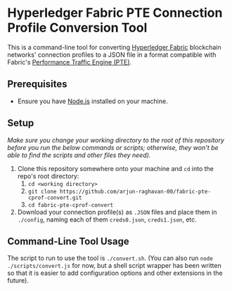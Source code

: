 # Hyperledger Fabric PTE Connection Profile Conversion Tool

This is a command-line tool for converting [Hyperledger Fabric](https://www.hyperledger.org/projects/fabric) blockchain networks' connection profiles to a JSON file in a format compatible with Fabric's [Performance Traffic Engine (PTE)](https://github.com/hyperledger/fabric-test/tree/master/tools/PTE).

## Prerequisites

* Ensure you have [Node.js](https://nodejs.org/en/) installed on your machine.

## Setup

_Make sure you change your working directory to the root of this repository before you run the below commands or scripts; otherwise, they won't be able to find the scripts and other files they need)._
1. Clone this repository somewhere onto your machine and `cd` into the repo's root directory:
    1. `cd <working directory>`
    2. `git clone https://github.com/arjun-raghavan-00/fabric-pte-cprof-convert.git`
    3. `cd fabric-pte-cprof-convert`
2. Download your connection profile(s) as `.JSON` files and place them in `./config`, naming each of them `creds0.json`, `creds1.json`, etc.

## Command-Line Tool Usage

The script to run to use the tool is `./convert.sh`. 
(You can also run `node ./scripts/convert.js` for now, but a shell script wrapper has been written so that it is easier to add configuration options and other extensions in the future).
